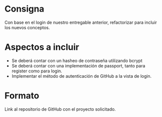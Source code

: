 # Consigna
Con base en el login de nuestro entregable anterior, refactorizar para incluir los nuevos conceptos.
# Aspectos a incluir
- Se deberá contar con un hasheo de contraseña utilizando bcrypt
- Se deberá contar con una implementación de passport, tanto para register como para login.
- Implementar el método de autenticación de GitHub a la vista de login.
# Formato
Link al repositorio de GitHub con el proyecto solicitado.
